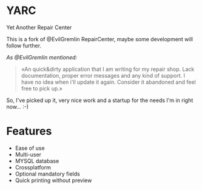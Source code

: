 # YARC
Yet Another Repair Center

This is a fork of @EvilGremlin RepairCenter, maybe some development will follow further.

*As @EvilGremlin mentioned:*
> «An quick&dirty application that I am writing for my repair shop. Lack documentation, proper error messages and any kind of support.
> I have no idea when i'll update it again. Consider it abandoned and feel free to pick up.»

So, I've picked up it, very nice work and a startup for the needs I'm in right now… :-)

# Features
- Ease of use
- Multi-user
- MYSQL database
- Crossplatform
- Optional mandatory fields
- Quick printing without preview
